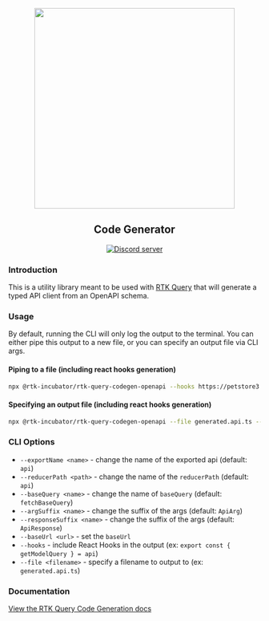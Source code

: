<p align="center">
  <img src="https://raw.githubusercontent.com/rtk-incubator/rtk-query/main/logo.png" width="400" />
</p>
<h2 align="center">
Code Generator
</h2>

<p align="center">
   <a href="https://discord.gg/0ZcbPKXt5bZ6au5t" target="_blank">
    <img src="https://img.shields.io/badge/chat-online-green" alt="Discord server" />
  </a>
</p>

### Introduction

This is a utility library meant to be used with [RTK Query](https://rtk-query-docs.netlify.app) that will generate a typed API client from an OpenAPI schema.

### Usage

By default, running the CLI will only log the output to the terminal. You can either pipe this output to a new file, or you can specify an output file via CLI args.

#### Piping to a file (including react hooks generation)

```bash
npx @rtk-incubator/rtk-query-codegen-openapi --hooks https://petstore3.swagger.io/api/v3/openapi.json > petstore-api.generated.ts
```

#### Specifying an output file (including react hooks generation)

```bash
npx @rtk-incubator/rtk-query-codegen-openapi --file generated.api.ts --hooks https://petstore3.swagger.io/api/v3/openapi.json
```

### CLI Options

- `--exportName <name>` - change the name of the exported api (default: `api`)
- `--reducerPath <path>` - change the name of the `reducerPath` (default: `api`)
- `--baseQuery <name>` - change the name of `baseQuery` (default: `fetchBaseQuery`)
- `--argSuffix <name>` - change the suffix of the args (default: `ApiArg`)
- `--responseSuffix <name>` - change the suffix of the args (default: `ApiResponse`)
- `--baseUrl <url>` - set the `baseUrl`
- `--hooks` - include React Hooks in the output (ex: `export const { getModelQuery } = api`)
- `--file <filename>` - specify a filename to output to (ex: `generated.api.ts`)

### Documentation

[View the RTK Query Code Generation docs](https://rtk-query-docs.netlify.app/concepts/code-generation)
